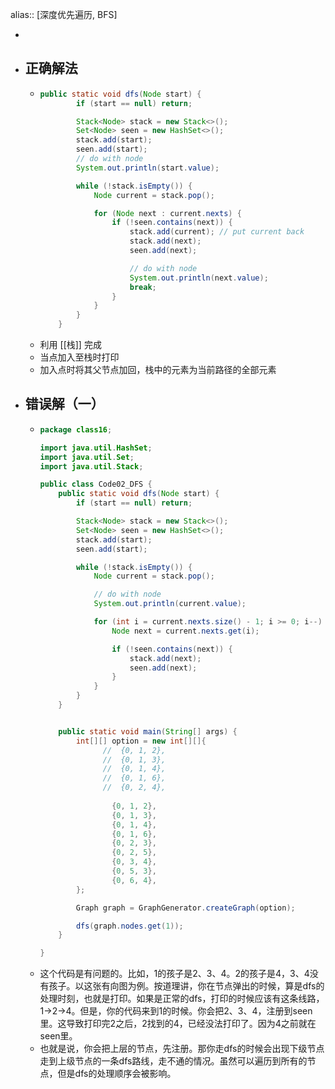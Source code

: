 alias:: [深度优先遍历, BFS]

-
- ## 正确解法
	- ```java
	  public static void dfs(Node start) {
	          if (start == null) return;
	  
	          Stack<Node> stack = new Stack<>();
	          Set<Node> seen = new HashSet<>();
	          stack.add(start);
	          seen.add(start);
	          // do with node
	          System.out.println(start.value);
	  
	          while (!stack.isEmpty()) {
	              Node current = stack.pop();
	  
	              for (Node next : current.nexts) {
	                  if (!seen.contains(next)) {
	                      stack.add(current); // put current back
	                      stack.add(next);
	                      seen.add(next);
	  
	                      // do with node
	                      System.out.println(next.value);
	                      break;
	                  }
	              }
	          }
	      }
	  ```
	- 利用 [[栈]] 完成
	- 当点加入至栈时打印
	- 加入点时将其父节点加回，栈中的元素为当前路径的全部元素
- ## 错误解（一）
	- ```java
	  package class16;
	  
	  import java.util.HashSet;
	  import java.util.Set;
	  import java.util.Stack;
	  
	  public class Code02_DFS {
	      public static void dfs(Node start) {
	          if (start == null) return;
	  
	          Stack<Node> stack = new Stack<>();
	          Set<Node> seen = new HashSet<>();
	          stack.add(start);
	          seen.add(start);
	  
	          while (!stack.isEmpty()) {
	              Node current = stack.pop();
	  
	              // do with node
	              System.out.println(current.value);
	  
	              for (int i = current.nexts.size() - 1; i >= 0; i--) {
	                  Node next = current.nexts.get(i);
	  
	                  if (!seen.contains(next)) {
	                      stack.add(next);
	                      seen.add(next);
	                  }
	              }
	          }
	      }
	  
	  
	      public static void main(String[] args) {
	          int[][] option = new int[][]{
	                //  {0, 1, 2},
	                //  {0, 1, 3},
	                //  {0, 1, 4},
	                //  {0, 1, 6},
	                //  {0, 2, 4},
	            
	                  {0, 1, 2},
	                  {0, 1, 3},
	                  {0, 1, 4},
	                  {0, 1, 6},
	                  {0, 2, 3},
	                  {0, 2, 5},
	                  {0, 3, 4},
	                  {0, 5, 3},
	                  {0, 6, 4},
	          };
	  
	          Graph graph = GraphGenerator.createGraph(option);
	  
	          dfs(graph.nodes.get(1));
	      }
	  
	  }
	  ```
	- 这个代码是有问题的。比如，1的孩子是2、3、4。2的孩子是4，3、4没有孩子。以这张有向图为例。按道理讲，你在节点弹出的时候，算是dfs的处理时刻，也就是打印。如果是正常的dfs，打印的时候应该有这条线路，1->2->4。但是，你的代码来到1的时候。你会把2、3、4，注册到seen里。这导致打印完2之后，2找到的4，已经没法打印了。因为4之前就在seen里。
	- 也就是说，你会把上层的节点，先注册。那你走dfs的时候会出现下级节点走到上级节点的一条dfs路线，走不通的情况。虽然可以遍历到所有的节点，但是dfs的处理顺序会被影响。